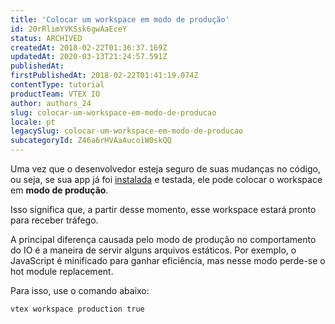 ```yaml
---
title: 'Colocar um workspace em modo de produção'
id: 20rRlimYVKSsk6gwAaEceY
status: ARCHIVED
createdAt: 2018-02-22T01:36:37.169Z
updatedAt: 2020-03-13T21:24:57.591Z
publishedAt: 
firstPublishedAt: 2018-02-22T01:41:19.074Z
contentType: tutorial
productTeam: VTEX IO
author: authors_24
slug: colocar-um-workspace-em-modo-de-producao
locale: pt
legacySlug: colocar-um-workspace-em-modo-de-producao
subcategoryId: Z46a6rHVAaAucoiW0skQQ
---
```


Uma vez que o desenvolvedor esteja seguro de suas mudanças no código, ou seja, se sua app já foi [instalada](/pt/tutorial/instalar-a-app) e testada, ele pode colocar o workspace em __modo de produção__.

Isso significa que, a partir desse momento, esse workspace estará pronto para receber tráfego.

A principal diferença causada pelo modo de produção no comportamento do IO é a maneira de servir alguns arquivos estáticos. Por exemplo, o JavaScript é minificado para ganhar eficiência, mas nesse modo perde-se o hot module replacement.

Para isso, use o comando abaixo:

`vtex workspace production true`
